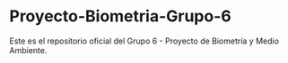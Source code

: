 # Proyecto-Biometria-Grupo-6
Este es el repositorio oficial del Grupo 6 - Proyecto de Biometría y Medio Ambiente.
